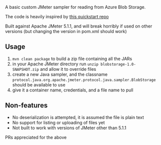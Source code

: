 A basic custom JMeter sampler for reading from Azure Blob Storage.

The code is heavily inspired by [this quickstart repo](https://github.com/Azure-Samples/storage-blobs-java-quickstart)

Built against Apache JMeter 5.1.1, and will break horribly if used on other versions (but changing the version in pom.xml should work)

## Usage

1. `mvn clean package` to build a zip file containing all the JARs
2. in your Apache JMeter directory run `unzip blobstorage-1.0-SNAPSHOT.zip` and allow it to override files
3. create a new Java sampler, and the classname `protocol.java.org.apache.jmeter.protocol.java.sampler.BlobStorage` should be available to use
4. give it a container name, credentials, and a file name to pull

## Non-features

* No deserialization is attempted, it is assumed the file is plain text
* No support for listing or uploading of files yet
* Not built to work with versions of JMeter other than 5.1.1

PRs appreciated for the above